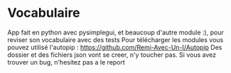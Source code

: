 # Vocabulaire
App fait en python avec pysimplegui, et beaucoup d'autre module :), pour reviser son vocabulaire avec des tests
Pour télécharger les modules vous pouvez utilisé l'autopip : https://github.com/Remi-Avec-Un-I/Autopip
Des dossier et des fichiers json vont se creer, n'y toucher pas.
Si vous avez trouver un bug, n'hesitez pas a le report
